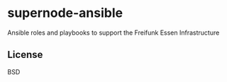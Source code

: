 # supernode-ansible
Ansible roles and playbooks to support the Freifunk Essen Infrastructure

## License

BSD
